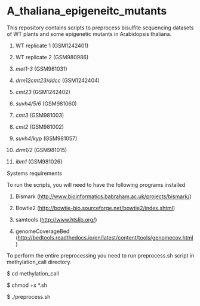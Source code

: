 # A_thaliana_epigeneitc_mutants

This repository contains scripts to preprocess bisulfite sequencing datasets of WT plants and some epigenetic mutants in Arabidopsis thaliana. 

1. WT replicate 1 (GSM1242401)

2. WT replicate 2 (GSM980986)

3. *met1-3* (GSM981031)

4. *drm12cmt23*/*ddcc* (GSM1242404)

5. *cmt23* (GSM1242402)

6. *suvh4/5/6* (GSM981060)

7. *cmt3* (GSM981003) 

8. *cmt2* (GSM981002)

9.  *suvh4*/*kyp* (GSM981057)

10.  *drm1/2* (GSM981015)

11.  *ibm1* (GSM981026)


Systems requirements

To run the scripts, you will need to have the following programs installed
 
1. Bismark (http://www.bioinformatics.babraham.ac.uk/projects/bismark/)

2. Bowtie2 (http://bowtie-bio.sourceforge.net/bowtie2/index.shtml)

3. samtools (http://www.htslib.org/)

4. genomeCoverageBed (http://bedtools.readthedocs.io/en/latest/content/tools/genomecov.html)

To perform the entire preprocessing you need to run preprocess.sh script in methylation_call directory.

$ cd methylation_call

$ chmod +x *.sh

$ ./preprocess.sh



